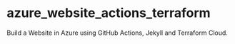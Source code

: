 # azure_website_actions_terraform
Build a Website in Azure using GitHub Actions, Jekyll and Terraform Cloud.